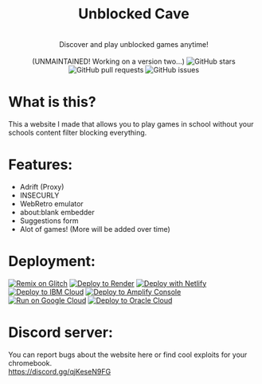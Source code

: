 <div align="center">
    <h1>Unblocked Cave</h1><br>
    Discover and play unblocked games anytime!<br><br>
    (UNMAINTAINED! Working on a version two...)
    <img src="https://img.shields.io/github/stars/misterfonka/misterfonka.github.io" alt="GitHub stars">
    <img src="https://img.shields.io/github/issues-pr/misterfonka/misterfonka.github.io" alt="GitHub pull requests">
    <img src="https://img.shields.io/github/issues/misterfonka/misterfonka.github.io" alt="GitHub issues">
</div>

# What is this?
This a website I made that allows you to play games in school without your schools content filter blocking everything.

# Features:
- Adrift (Proxy)
- INSECURLY
- WebRetro emulator
- about:blank embedder
- Suggestions form
- Alot of games! (More will be added over time)

# Deployment:

[![Remix on Glitch](https://binbashbanana.github.io/deploy-buttons/buttons/remade/glitch.svg)](https://glitch.com/edit/#!/import/github/misterfonka/misterfonka.github.io)
[![Deploy to Render](https://binbashbanana.github.io/deploy-buttons/buttons/remade/render.svg)](https://render.com/deploy?repo=https://github.com/misterfonka/misterfonka.github.io)
[![Deploy with Netlify](https://binbashbanana.github.io/deploy-buttons/buttons/remade/netlify.svg)](https://app.netlify.com/start/deploy?repository=https://github.com/misterfonka/misterfonka.github.io)
[![Deploy to IBM Cloud](https://binbashbanana.github.io/deploy-buttons/buttons/remade/ibmcloud.svg)](https://cloud.ibm.com/devops/setup/deploy?repository=https://github.com/misterfonka/misterfonka.github.io)
[![Deploy to Amplify Console](https://binbashbanana.github.io/deploy-buttons/buttons/remade/amplifyconsole.svg)](https://console.aws.amazon.com/amplify/home#/deploy?repo=https://github.com/misterfonka/misterfonka.github.io)
[![Run on Google Cloud](https://binbashbanana.github.io/deploy-buttons/buttons/remade/googlecloud.svg)](https://deploy.cloud.run/?git_repo=https://github.com/misterfonka/misterfonka.github.io)
[![Deploy to Oracle Cloud](https://binbashbanana.github.io/deploy-buttons/buttons/remade/oraclecloud.svg)](https://cloud.oracle.com/resourcemanager/stacks/create?zipUrl=https://github.com/misterfonka/misterfonka.github.io/archive/refs/heads/main.zip)

# Discord server:
You can report bugs about the website here or find cool exploits for your chromebook.<br>
https://discord.gg/qjKeseN9FG
